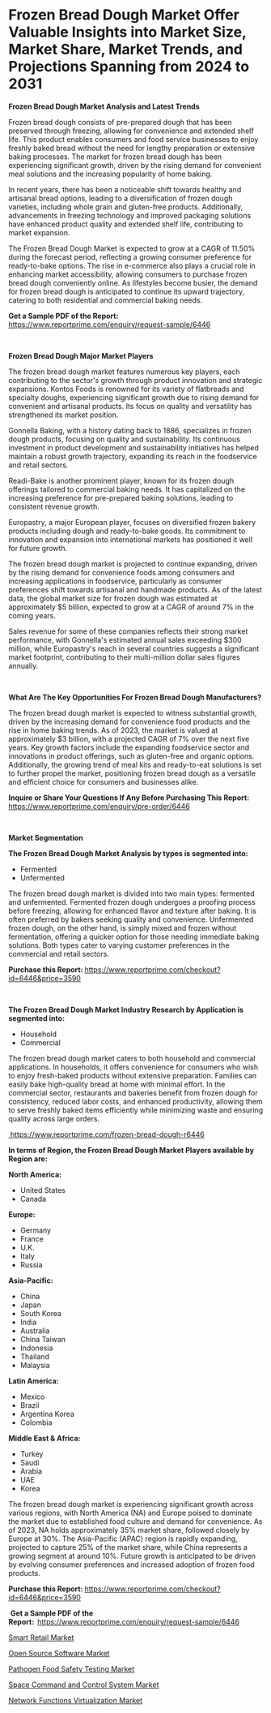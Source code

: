 <p><h1>Frozen Bread Dough Market Offer Valuable Insights into Market Size, Market Share, Market Trends, and Projections Spanning from 2024 to 2031</h1></p><p><strong>Frozen Bread Dough Market Analysis and Latest Trends</strong></p>
<p><p>Frozen bread dough consists of pre-prepared dough that has been preserved through freezing, allowing for convenience and extended shelf life. This product enables consumers and food service businesses to enjoy freshly baked bread without the need for lengthy preparation or extensive baking processes. The market for frozen bread dough has been experiencing significant growth, driven by the rising demand for convenient meal solutions and the increasing popularity of home baking.</p><p>In recent years, there has been a noticeable shift towards healthy and artisanal bread options, leading to a diversification of frozen dough varieties, including whole grain and gluten-free products. Additionally, advancements in freezing technology and improved packaging solutions have enhanced product quality and extended shelf life, contributing to market expansion.</p><p>The Frozen Bread Dough Market is expected to grow at a CAGR of 11.50% during the forecast period, reflecting a growing consumer preference for ready-to-bake options. The rise in e-commerce also plays a crucial role in enhancing market accessibility, allowing consumers to purchase frozen bread dough conveniently online. As lifestyles become busier, the demand for frozen bread dough is anticipated to continue its upward trajectory, catering to both residential and commercial baking needs.</p></p>
<p><strong>Get a Sample PDF of the Report:&nbsp;</strong> <a href="https://www.reportprime.com/enquiry/request-sample/6446?utm_campaign=1108&utm_medium=2&utm_source=Github&utm_content=ia&utm_term=25112024&utm_id=frozen-bread-dough">https://www.reportprime.com/enquiry/request-sample/6446</a></p>
<p>&nbsp;</p>
<p><strong>Frozen Bread Dough Major Market Players</strong></p>
<p><p>The frozen bread dough market features numerous key players, each contributing to the sector's growth through product innovation and strategic expansions. Kontos Foods is renowned for its variety of flatbreads and specialty doughs, experiencing significant growth due to rising demand for convenient and artisanal products. Its focus on quality and versatility has strengthened its market position.</p><p>Gonnella Baking, with a history dating back to 1886, specializes in frozen dough products, focusing on quality and sustainability. Its continuous investment in product development and sustainability initiatives has helped maintain a robust growth trajectory, expanding its reach in the foodservice and retail sectors. </p><p>Readi-Bake is another prominent player, known for its frozen dough offerings tailored to commercial baking needs. It has capitalized on the increasing preference for pre-prepared baking solutions, leading to consistent revenue growth. </p><p>Europastry, a major European player, focuses on diversified frozen bakery products including dough and ready-to-bake goods. Its commitment to innovation and expansion into international markets has positioned it well for future growth.</p><p>The frozen bread dough market is projected to continue expanding, driven by the rising demand for convenience foods among consumers and increasing applications in foodservice, particularly as consumer preferences shift towards artisanal and handmade products. As of the latest data, the global market size for frozen dough was estimated at approximately $5 billion, expected to grow at a CAGR of around 7% in the coming years.</p><p>Sales revenue for some of these companies reflects their strong market performance, with Gonnella's estimated annual sales exceeding $300 million, while Europastry's reach in several countries suggests a significant market footprint, contributing to their multi-million dollar sales figures annually.</p></p>
<p>&nbsp;</p>
<p><strong>What Are The Key Opportunities For Frozen Bread Dough Manufacturers?</strong></p>
<p><p>The frozen bread dough market is expected to witness substantial growth, driven by the increasing demand for convenience food products and the rise in home baking trends. As of 2023, the market is valued at approximately $3 billion, with a projected CAGR of 7% over the next five years. Key growth factors include the expanding foodservice sector and innovations in product offerings, such as gluten-free and organic options. Additionally, the growing trend of meal kits and ready-to-eat solutions is set to further propel the market, positioning frozen bread dough as a versatile and efficient choice for consumers and businesses alike.</p></p>
<p><strong>Inquire or Share Your Questions If Any Before Purchasing This Report:</strong> <a href="https://www.reportprime.com/enquiry/pre-order/6446?utm_campaign=1108&utm_medium=2&utm_source=Github&utm_content=ia&utm_term=25112024&utm_id=frozen-bread-dough">https://www.reportprime.com/enquiry/pre-order/6446</a></p>
<p>&nbsp;</p>
<p><strong>Market Segmentation</strong></p>
<p><strong>The Frozen Bread Dough Market Analysis by types is segmented into:</strong></p>
<p><ul><li>Fermented</li><li>Unfermented</li></ul></p>
<p><p>The frozen bread dough market is divided into two main types: fermented and unfermented. Fermented frozen dough undergoes a proofing process before freezing, allowing for enhanced flavor and texture after baking. It is often preferred by bakers seeking quality and convenience. Unfermented frozen dough, on the other hand, is simply mixed and frozen without fermentation, offering a quicker option for those needing immediate baking solutions. Both types cater to varying customer preferences in the commercial and retail sectors.</p></p>
<p><strong>Purchase this Report:&nbsp;</strong><a href="https://www.reportprime.com/checkout?id=6446&price=3590&utm_campaign=1108&utm_medium=2&utm_source=Github&utm_content=ia&utm_term=25112024&utm_id=frozen-bread-dough">https://www.reportprime.com/checkout?id=6446&price=3590</a></p>
<p>&nbsp;</p>
<p><strong>The Frozen Bread Dough Market Industry Research by Application is segmented into:</strong></p>
<p><ul><li>Household</li><li>Commercial</li></ul></p>
<p><p>The frozen bread dough market caters to both household and commercial applications. In households, it offers convenience for consumers who wish to enjoy fresh-baked products without extensive preparation. Families can easily bake high-quality bread at home with minimal effort. In the commercial sector, restaurants and bakeries benefit from frozen dough for consistency, reduced labor costs, and enhanced productivity, allowing them to serve freshly baked items efficiently while minimizing waste and ensuring quality across large orders.</p></p>
<p><a href="https://www.reportprime.com/frozen-bread-dough-r6446?utm_campaign=1108&utm_medium=2&utm_source=Github&utm_content=ia&utm_term=25112024&utm_id=frozen-bread-dough">&nbsp;https://www.reportprime.com/frozen-bread-dough-r6446</a></p>
<p><strong>In terms of Region, the Frozen Bread Dough Market Players available by Region are:</strong></p>
<p>
    <p> <strong> North America: </strong>
        <ul>
            <li>United States</li>
            <li>Canada</li>
        </ul>
        </p> 
    <p> <strong> Europe: </strong>
        <ul>
            <li>Germany</li>
            <li>France</li>
            <li>U.K.</li>
            <li>Italy</li>
            <li>Russia</li>
        </ul>
        </p> 
    <p> <strong> Asia-Pacific: </strong>
        <ul>
            <li>China</li>
            <li>Japan</li>
            <li>South Korea</li>
            <li>India</li>
            <li>Australia</li>
            <li>China Taiwan</li>
            <li>Indonesia</li>
            <li>Thailand</li>
            <li>Malaysia</li>
        </ul>
        </p> 
    <p> <strong> Latin America: </strong>
        <ul>
            <li>Mexico</li>
            <li>Brazil</li>
            <li>Argentina Korea</li>
            <li>Colombia</li>
        </ul>
        </p> 
    <p> <strong> Middle East & Africa: </strong>
        <ul>
            <li>Turkey</li>
            <li>Saudi</li>
            <li>Arabia</li>
            <li>UAE</li>
            <li>Korea</li>
        </ul>
    </p>
    </p>
<p><p>The frozen bread dough market is experiencing significant growth across various regions, with North America (NA) and Europe poised to dominate the market due to established food culture and demand for convenience. As of 2023, NA holds approximately 35% market share, followed closely by Europe at 30%. The Asia-Pacific (APAC) region is rapidly expanding, projected to capture 25% of the market share, while China represents a growing segment at around 10%. Future growth is anticipated to be driven by evolving consumer preferences and increased adoption of frozen food products.</p></p>
<p><strong>Purchase this Report: </strong><a href="https://www.reportprime.com/checkout?id=6446&price=3590&utm_campaign=1108&utm_medium=2&utm_source=Github&utm_content=ia&utm_term=25112024&utm_id=frozen-bread-dough">https://www.reportprime.com/checkout?id=6446&price=3590</a></p>
<p>&nbsp;<strong>Get a Sample PDF of the Report:&nbsp;&nbsp;</strong><a href="https://www.reportprime.com/enquiry/request-sample/6446?utm_campaign=1108&utm_medium=2&utm_source=Github&utm_content=ia&utm_term=25112024&utm_id=frozen-bread-dough">https://www.reportprime.com/enquiry/request-sample/6446</a></p>
<p><strong></strong></p>
<p><p><a href="https://www.linkedin.com/pulse/exploring-smart-retail-market-industry-revenue-insights-omsbc?utm_campaign=1108&utm_medium=2&utm_source=Github&utm_content=ia&utm_term=25112024&utm_id=frozen-bread-dough">Smart Retail Market</a></p><p><a href="https://www.linkedin.com/pulse/success-formula-growing-open-source-software-market-analysispromising-8dbwc?utm_campaign=1108&utm_medium=2&utm_source=Github&utm_content=ia&utm_term=25112024&utm_id=frozen-bread-dough">Open Source Software Market</a></p><p><a href="https://issuu.com/reportprime-2/docs/pathogen-food-safety-testing-market_08b5e8ad251ec1?utm_campaign=1108&utm_medium=2&utm_source=Github&utm_content=ia&utm_term=25112024&utm_id=frozen-bread-dough">Pathogen Food Safety Testing Market</a></p><p><a href="https://issuu.com/reportprime-2/docs/space-command-and-control-system-ma_8073d265e5af54?utm_campaign=1108&utm_medium=2&utm_source=Github&utm_content=ia&utm_term=25112024&utm_id=frozen-bread-dough">Space Command and Control System Market</a></p><p><a href="https://www.linkedin.com/pulse/examining-network-functions-virtualization-market-growth-umscc?utm_campaign=1108&utm_medium=2&utm_source=Github&utm_content=ia&utm_term=25112024&utm_id=frozen-bread-dough">Network Functions Virtualization Market</a></p></p>